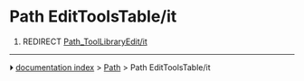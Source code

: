 # Path EditToolsTable/it
1.  REDIRECT [Path_ToolLibraryEdit/it](Path_ToolLibraryEdit/it.md)



---
⏵ [documentation index](../README.md) > [Path](Path_Workbench.md) > Path EditToolsTable/it
